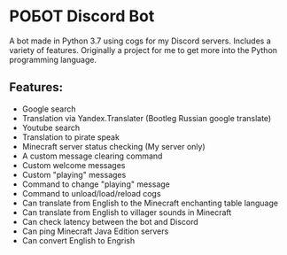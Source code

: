 # POБOT Discord Bot
A bot made in Python 3.7 using cogs for my Discord servers. Includes a variety of features. Originally a project for me to get more into the Python programming language.

## Features:
* Google search
* Translation via Yandex.Translater (Bootleg Russian google translate)
* Youtube search
* Translation to pirate speak
* Minecraft server status checking (My server only)
* A custom message clearing command
* Custom welcome messages
* Custom "playing" messages
* Command to change "playing" message
* Command to unload/load/reload cogs
* Can translate from English to the Minecraft enchanting table language
* Can translate from English to villager sounds in Minecraft
* Can check latency between the bot and Discord
* Can ping Minecraft Java Edition servers
* Can convert English to Engrish
